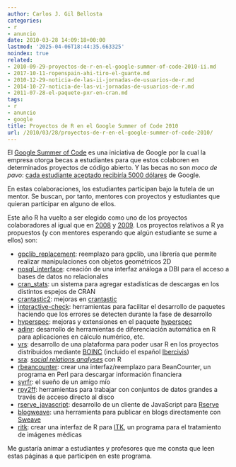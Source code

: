 ```yaml
---
author: Carlos J. Gil Bellosta
categories:
- r
- anuncio
date: 2010-03-28 14:09:18+00:00
lastmod: '2025-04-06T18:44:35.663325'
noindex: true
related:
- 2010-09-29-proyectos-de-r-en-el-google-summer-of-code-2010-ii.md
- 2017-10-11-ropenspain-ahi-tiro-el-guante.md
- 2010-12-29-noticia-de-las-ii-jornadas-de-usuarios-de-r.md
- 2014-10-27-noticia-de-las-vi-jornadas-de-usuarios-de-r.md
- 2011-07-28-el-paquete-pxr-en-cran.md
tags:
- r
- anuncio
- google
title: Proyectos de R en el Google Summer of Code 2010
url: /2010/03/28/proyectos-de-r-en-el-google-summer-of-code-2010/
---
```


El [Google Summer of Code](http://code.google.com/soc/) es una iniciativa de Google por la cual la empresa otorga becas a estudiantes para que estos colaboren en determinados proyectos de código abierto. Y las becas no son _moco de pavo_: [cada estudiante aceptado recibiría 5000 dólares](http://socghop.appspot.com/document/show/gsoc_program/google/gsoc2010/faqs#administrivia) de Google.

En estas colaboraciones, los estudiantes participan bajo la tutela de un mentor. Se buscan, por tanto, mentores con proyectos y estudiantes que quieran participar en alguno de ellos.

Este año R ha vuelto a ser elegido como uno de los proyectos colaboradores al igual que en [2008](http://www.r-project.org/soc08/) y [2009](http://www.r-project.org/soc09/). Los proyectos relativos a R ya propuestos (y con mentores esperando que algún estudiante se sume a ellos) son:

* [gpclib_replacement](http://rwiki.sciviews.org/doku.php?id=developers:projects:gsoc2010:gpclib_replacement): reemplazo para gpclib, una librería que permite realizar manipulaciones con objetos geométricos 2D
* [nosql_interface](http://rwiki.sciviews.org/doku.php?id=developers:projects:gsoc2010:nosql_interface): creación de una interfaz análoga a DBI para el acceso a bases de datos no relacionales
* [cran_stats](http://rwiki.sciviews.org/doku.php?id=developers:projects:gsoc2010:cran_stats): un sistema para agregar estadísticas de descargas en los distintos espejos de CRAN
* [crantastic2](http://rwiki.sciviews.org/doku.php?id=developers:projects:gsoc2010:crantastic2): mejoras en [crantastic](http://crantastic.org)
* [interactive-check](http://rwiki.sciviews.org/doku.php?id=developers:projects:gsoc2010:interactive-check): herramientas para facilitar el desarrollo de paquetes haciendo que los errores se detecten durante la fase de desarrollo
* [hyperspec](http://rwiki.sciviews.org/doku.php?id=developers:projects:gsoc2010:hyperspec): mejoras y extensiones en el paquete [hyperspec](http://cran.r-project.org/web/packages/hyperSpec/index.html)
* [adinr](http://rwiki.sciviews.org/doku.php?id=developers:projects:gsoc2010:adinr): desarrollo de herramientas de diferenciación automática en R para aplicaciones en cálculo numérico, etc.
* [vrs](http://rwiki.sciviews.org/doku.php?id=developers:projects:gsoc2010:vrs): desarrollo de una plataforma para poder usar R en los proyectos distribuidos mediante [BOINC](http://es.wikipedia.org/wiki/Berkeley_Open_Infrastructure_for_Network_Computing) (incluido el español [Ibercivis](http://www.ibercivis.es))
* [sra](http://rwiki.sciviews.org/doku.php?id=developers:projects:gsoc2010:sra): [_social relations analyses_](http://en.wikipedia.org/wiki/Social_network#Social_network_analysis) con R
* [rbeancounter](http://rwiki.sciviews.org/doku.php?id=developers:projects:gsco2010:rbeancounter): crear una interfaz/reemplazo para BeanCounter, un programa en Perl para descargar información financiera
* [syrfr](http://rwiki.sciviews.org/doku.php?id=developers:projects:gsoc2010:syrfr): el sueño de un amigo mío
* [rpy2ff](http://rwiki.sciviews.org/doku.php?id=developers:projects:gsoc2010:rpy2ff): herramientas para trabajar con conjuntos de datos grandes a través de acceso directo al disco
* [rserve_javascript](http://rwiki.sciviews.org/doku.php?id=developers:projects:gsoc2010:rserve_javascript): desarrollo de un cliente de JavaScript para [Rserve](http://rosuda.org/Rserve/)
* [blogweave](http://rwiki.sciviews.org/doku.php?id=developers:projects:gsoc2010:blogweave): una herramienta para publicar en blogs directamente con [Sweave](http://bioinformatiquillo.wordpress.com/manual-latex-con-lyx/integracion-con-r-gracias-a-sweave/)
* [ritk](http://rwiki.sciviews.org/doku.php?id=developers:projects:gsoc2010:ritk): crear una interfaz de R para [ITK](http://www.itk.org/), un programa para el tratamiento de imágenes médicas

Me gustaría animar a estudiantes y profesores que me consta que leen estas páginas a que participen en este programa.